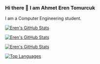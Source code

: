 ### Hi there 👋 I am Ahmet Eren Tomurcuk

I am a Computer Engineering student.

[![Eren's GitHub Stats](https://github-readme-stats.vercel.app/api?username=erentomurcuk&show_icons=true&theme=tokyoradical&locale=tr)](https://github.com/anuraghazra/github-readme-stats)

[![Eren's GitHub Stats](https://github-readme-stats.vercel.app/api?username=erentomurcuk&show_icons=true&theme=tokyoradical&locale=en)](https://github.com/anuraghazra/github-readme-stats)

[![Eren's GitHub Stats](https://github-readme-stats.vercel.app/api?username=erentomurcuk&show_icons=true&theme=tokyoradical&locale=da)](https://github.com/anuraghazra/github-readme-stats)

[![Top Languages](https://github-readme-stats.vercel.app/api/top-langs/?username=erentomurcuk)](https://github.com/anuraghazra/github-readme-stats)

<!--
**erentomurcuk/erentomurcuk** is a ✨ _special_ ✨ repository because its `README.md` (this file) appears on your GitHub profile.

Here are some ideas to get you started:

- 🔭 I’m currently working on ...
- 🌱 I’m currently learning ...
- 👯 I’m looking to collaborate on ...
- 🤔 I’m looking for help with ...
- 💬 Ask me about ...
- 📫 How to reach me: ...
- 😄 Pronouns: ...
- ⚡ Fun fact: ...
-->
